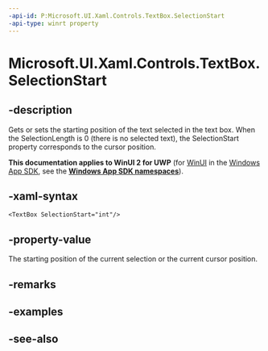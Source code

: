 ```yaml
---
-api-id: P:Microsoft.UI.Xaml.Controls.TextBox.SelectionStart
-api-type: winrt property
---
```


<!-- Property syntax
public int SelectionStart { get;  set; }
-->

# Microsoft.UI.Xaml.Controls.TextBox.SelectionStart

## -description
Gets or sets the starting position of the text selected in the text box. When the SelectionLength is 0 (there is no selected text), the SelectionStart property corresponds to the cursor position.

**This documentation applies to WinUI 2 for UWP** (for [WinUI](/windows/apps/winui/winui3/) in the [Windows App SDK](/windows/apps/windows-app-sdk/), see the **[Windows App SDK namespaces](/windows/windows-app-sdk/api/winrt/)**).

## -xaml-syntax
```xaml
<TextBox SelectionStart="int"/>
```


## -property-value
The starting position of the current selection or the current cursor position.

## -remarks

## -examples

## -see-also
